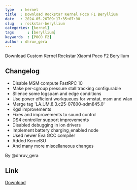```yaml
---
type   : kernel
title  : Download Rockstar Kernel Poco F1 Beryllium
date   : 2024-05-26T09:17:35+07:00
slug   : rockstar-beryllium
categories: [kernel]
tags      : [beryllium]
keywords  : [POCO F2]
author : dhruv_gera
---
```


Download Custom Kernel Rockstar Xiaomi Poco F2 Beryllium


## Changelog
- Disable MSM compute FastRPC 10
- Make per-cgroup pressure stall tracking configurable
- SIlence some logspam and edge conditions
- Use power efficient workqueues for vmstat, msm and wlan
- Merge tag 'LA.UM.8.3.c25-07800-sdm845.0'
- Kgsl improvements
- Fixes and improvements to sound control
- DS4 controller support improvements
- Disabled debugging in ion drivers
- Implement battery charging_enabled node
- Used newer Eva GCC compiler
- Added KernelSU
- And many more miscellaneous changes

By @dhruv_gera


## Link
[Download](https://drive.google.com/drive/folders/10iLDd5p641sM1kqO7mrovqgVhRdXNqPp)

